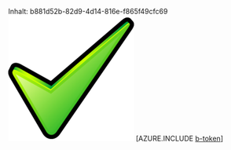 Inhalt: b881d52b-82d9-4d14-816e-f865f49cfc69![Bild](eadc3f05-9f4c-40d1-8fb4-db0f8627077e.png)
[AZURE.INCLUDE [b-token](34eeaabb-a32a-437f-8e25-c2d0d25be0dc.md)]
